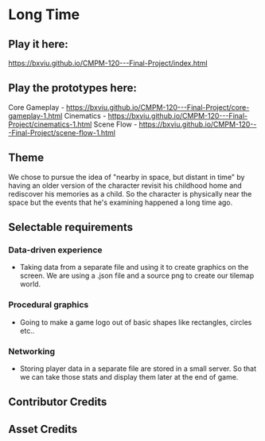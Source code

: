 # Long Time 

## Play it here: 
https://bxviu.github.io/CMPM-120---Final-Project/index.html 

## Play the prototypes here: 
Core Gameplay - https://bxviu.github.io/CMPM-120---Final-Project/core-gameplay-1.html 
Cinematics - https://bxviu.github.io/CMPM-120---Final-Project/cinematics-1.html 
Scene Flow - https://bxviu.github.io/CMPM-120---Final-Project/scene-flow-1.html 


## Theme
We chose to pursue the idea of "nearby in space, but distant in time" by having an older version of the character revisit his childhood home and rediscover his memories as a child. So the character is physically near the space but the events that he's examining happened a long time ago. 


## Selectable requirements
### Data-driven experience
- Taking data from a separate file and using it to create graphics on the screen. We are using a .json file and a source png to create our tilemap world. 
### Procedural graphics
- Going to make a game logo out of basic shapes like rectangles, circles etc.. 
### Networking
- Storing player data in a separate file are stored in a small server. So that we can take those stats and display them later at the end of game.



## Contributor Credits

## Asset Credits
